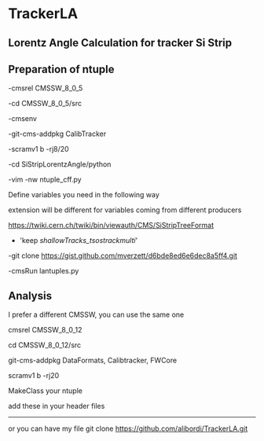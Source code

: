 # TrackerLA
Lorentz Angle Calculation for tracker Si Strip 
-----------------------------------------------------------------------------
Preparation of ntuple
----------------------------------------------------------------------------
-cmsrel CMSSW_8_0_5

-cd CMSSW_8_0_5/src

-cmsenv

-git-cms-addpkg CalibTracker

-scramv1 b -rj8/20

 -cd SiStripLorentzAngle/python
 
 -vim -nw ntuple_cff.py
 
 
 Define variables you need in the following way
 
 extension will be different for variables coming from different producers
 
 https://twiki.cern.ch/twiki/bin/viewauth/CMS/SiStripTreeFormat
 
 - 'keep *_shallowTracks_tsostrackmulti_*'
 
 -git clone https://gist.github.com/mverzett/d6bde8ed6e6dec8a5ff4.git
 
 -cmsRun lantuples.py



Analysis
-------------------------------------------------------------------------
I prefer a different CMSSW, you can use the same one

cmsrel CMSSW_8_0_12

cd CMSSW_8_0_12/src

git-cms-addpkg DataFormats, Calibtracker, FWCore

scramv1 b -rj20

MakeClass your ntuple

add these in your header files




---------------------------------------------------------------------

or you can have my file
git clone https://github.com/alibordi/TrackerLA.git
